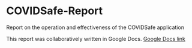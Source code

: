# COVIDSafe-Report
Report on the operation and effectiveness of the COVIDSafe application

This report was collaboratively written in Google Docs. [Google Docs link](https://docs.google.com/document/d/16X5Yz9dYEjBYEGPZWH5cmIEjw1_INIfSGCNlbe_LyZ4/edit)
